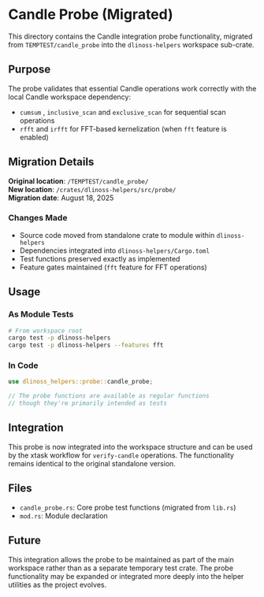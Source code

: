 # Candle Probe (Migrated)

This directory contains the Candle integration probe functionality, migrated from `TEMPTEST/candle_probe` into the `dlinoss-helpers` workspace sub-crate.

## Purpose

The probe validates that essential Candle operations work correctly with the local Candle workspace dependency:
- `cumsum` , `inclusive_scan` and `exclusive_scan` for sequential scan operations  
- `rfft` and `irfft` for FFT-based kernelization (when `fft` feature is enabled)

## Migration Details

**Original location**: `/TEMPTEST/candle_probe/`  
**New location**: `/crates/dlinoss-helpers/src/probe/`  
**Migration date**: August 18, 2025

### Changes Made
- Source code moved from standalone crate to module within `dlinoss-helpers`
- Dependencies integrated into `dlinoss-helpers/Cargo.toml`
- Test functions preserved exactly as implemented
- Feature gates maintained (`fft` feature for FFT operations)

## Usage

### As Module Tests
```bash
# From workspace root
cargo test -p dlinoss-helpers
cargo test -p dlinoss-helpers --features fft
```

### In Code
```rust
use dlinoss_helpers::probe::candle_probe;

// The probe functions are available as regular functions
// though they're primarily intended as tests
```

## Integration

This probe is now integrated into the workspace structure and can be used by the xtask workflow for `verify-candle` operations. The functionality remains identical to the original standalone version.

## Files

- `candle_probe.rs`: Core probe test functions (migrated from `lib.rs`)
- `mod.rs`: Module declaration

## Future

This integration allows the probe to be maintained as part of the main workspace rather than as a separate temporary test crate. The probe functionality may be expanded or integrated more deeply into the helper utilities as the project evolves.